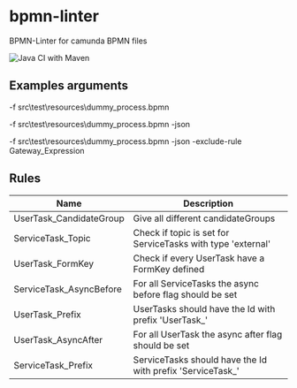# bpmn-linter
BPMN-Linter for camunda BPMN files

![Java CI with Maven](https://github.com/silvanbrenner/bpmn-linter/workflows/Java%20CI%20with%20Maven/badge.svg?branch=main)


## Examples arguments

-f src\test\resources\dummy_process.bpmn

-f src\test\resources\dummy_process.bpmn -json

-f src\test\resources\dummy_process.bpmn -json -exclude-rule Gateway_Expression

## Rules

| Name                      | Description |
|---------------------------|-------------|
| UserTask_CandidateGroup   | Give all different candidateGroups |
| ServiceTask_Topic         | Check if topic is set for ServiceTasks with type 'external' |
| UserTask_FormKey          | Check if every UserTask have a FormKey defined |
| ServiceTask_AsyncBefore   | For all ServiceTasks the async before flag should be set|
| UserTask_Prefix           | UserTasks should have the Id with prefix 'UserTask_'|
| UserTask_AsyncAfter       | For all UserTask the async after flag should be set |
| ServiceTask_Prefix        | ServiceTasks should have the Id with prefix 'ServiceTask_' |
